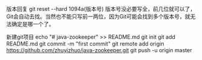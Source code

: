 版本回复
git reset --hard 1094a(版本号)
版本号没必要写全，前几位就可以了，Git会自动去找。当然也不能只写前一两位，因为Git可能会找到多个版本号，就无法确定是哪一个了。

新建git项目
echo "# java-zookeeper" >> README.md
git init
git add README.md
git commit -m "first commit"
git remote add origin https://github.com/zhuyizhuo/java-zookeeper.git
git push -u origin master